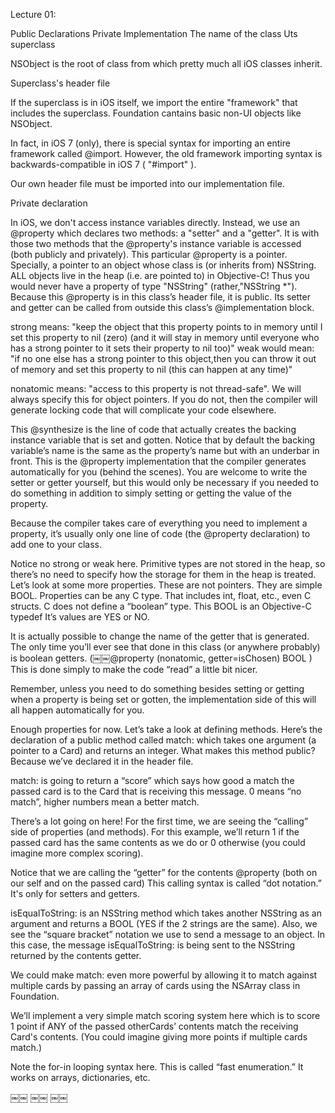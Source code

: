 Lecture 01:

Public Declarations
Private Implementation
The name of the class
Uts superclass

NSObject is the root of class from which pretty much all iOS classes inherit.

Superclass's header file

If the superclass is in iOS itself, we import the entire "framework" that includes the superclass.
Foundation cantains basic non-UI objects like NSObject.

In fact, in iOS 7 (only), there is special syntax for importing an entire framework called @import.
However, the old framework importing syntax is backwards-compatible in iOS 7 ( "#import" ).

Our own header file must be imported into our implementation file.

Private declaration

In iOS, we don't access instance variables directly.
Instead, we use an @property which declares two methods: a "setter" and a "getter".
It is with those two methods that the @property's instance variable is accessed 
(both publicly and privately).
This particular @property is a pointer.
Specially, a pointer to an object whose class is (or inherits from) NSString.
ALL objects live in the heap (i.e. are pointed to) in Objective-C!
Thus you would never have a property of type "NSString" (rather,"NSString *").
Because this @property is in this class’s header file, it is public.
Its setter and getter can be called from outside this class’s @implementation block.

strong means:
"keep the object that this property points to in memory until I set this property to nil (zero)
(and it will stay in memory until everyone who has a strong pointer to it sets their property to nil too)"
weak would mean:
"if no one else has a strong pointer to this object,then you can throw it out of memory
and set this property to nil (this can happen at any time)"

nonatomic means:
"access to this property is not thread-safe".
We will always specify this for object pointers.
If you do not, 
then the compiler will generate locking code that will complicate your code elsewhere.

This @synthesize is the line of code that actually creates the
backing instance variable that is set and gotten.
Notice that by default the backing variable’s name is the same as
the property’s name but with an underbar in front.
This is the @property implementation that the compiler generates automatically for you (behind the scenes).
You are welcome to write the setter or getter yourself, 
but this would only be necessary if you needed to do something in addition 
to simply setting or getting the value of the property.

Because the compiler takes care of everything you need to implement a property, 
it’s usually only one line of code (the @property declaration) to add one to your class.

Notice no strong or weak here.
Primitive types are not stored in the heap, so there’s no need to
specify how the storage for them in the heap is treated.
Let’s look at some more properties. These are not pointers.
They are simple BOOL.
Properties can be any C type.
That includes int, float, etc., even C structs.
C does not define a “boolean” type.
This BOOL is an Objective-C typedef
It’s values are YES or NO.

It is actually possible to change the name of the getter that is generated.
The only time you’ll ever see that done in this class (or anywhere probably) is boolean getters.
(￼￼@property (nonatomic, getter=isChosen) BOOL )
This is done simply to make the code “read” a little bit nicer.

Remember, unless you need to do something besides setting or getting when a property is being set or gotten,
the implementation side of this will all happen automatically for you.

Enough properties for now. Let’s take a look at defining methods.
Here’s the declaration of a public method called match: 
which takes one argument (a pointer to a Card) and returns an integer.
What makes this method public? Because we’ve declared it in the header file.

match: is going to return a “score” which says 
how good a match the passed card is to the Card that is receiving this message.
0 means “no match”, higher numbers mean a better match.

There’s a lot going on here!
For the first time, we are seeing the “calling” side of properties (and methods).
For this example, 
we’ll return 1 if the passed card has the same contents as we do or 0 otherwise 
(you could imagine more complex scoring).

Notice that we are calling the “getter” for the contents @property
(both on our self and on the passed card)
This calling syntax is called “dot notation.”
It's only for setters and getters.

isEqualToString: 
is an NSString method which takes another NSString as an argument and
returns a BOOL (YES if the 2 strings are the same).
Also, we see the “square bracket” notation we use to
send a message to an object.
In this case, the message isEqualToString: 
is being sent to the NSString returned by the contents getter.

We could make match: even more powerful by allowing it to match against 
multiple cards by passing an array of cards using the NSArray class in Foundation.

We’ll implement a very simple match scoring system here which is
to score 1 point if ANY of the passed otherCards’ contents
match the receiving Card's contents.
(You could imagine giving more points if multiple cards match.)

Note the for-in looping syntax here. 
This is called “fast enumeration.”
It works on arrays, dictionaries, etc.

￼￼
￼￼
￼￼